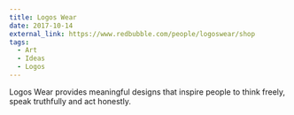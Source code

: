 ```yaml
---
title: Logos Wear
date: 2017-10-14
external_link: https://www.redbubble.com/people/logoswear/shop
tags:
  - Art
  - Ideas
  - Logos
---
```


Logos Wear provides meaningful designs that inspire people to think freely, speak truthfully and act honestly.

<!--more-->


